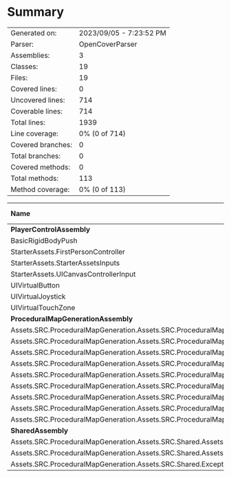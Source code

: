 ﻿# Summary
|||
|:---|:---|
| Generated on: | 2023/09/05 - 7:23:52 PM |
| Parser: | OpenCoverParser |
| Assemblies: | 3 |
| Classes: | 19 |
| Files: | 19 |
| Covered lines: | 0 |
| Uncovered lines: | 714 |
| Coverable lines: | 714 |
| Total lines: | 1939 |
| Line coverage: | 0% (0 of 714) |
| Covered branches: | 0 |
| Total branches: | 0 |
| Covered methods: | 0 |
| Total methods: | 113 |
| Method coverage: | 0% (0 of 113) |

|**Name**|**Covered**|**Uncovered**|**Coverable**|**Total**|**Line coverage**|**Covered**|**Total**|**Branch coverage**|**Covered**|**Total**|**Method coverage**|
|:---|---:|---:|---:|---:|---:|---:|---:|---:|---:|---:|---:|
|**PlayerControlAssembly**|**0**|**315**|**315**|**695**|**0%**|**0**|**0**|****|**0**|**60**|**0%**|
|BasicRigidBodyPush|0|13|13|35|0%|0|0||0|3|0%|
|StarterAssets.FirstPersonController|0|116|116|268|0%|0|0||0|12|0%|
|StarterAssets.StarterAssetsInputs|0|35|35|80|0%|0|0||0|11|0%|
|StarterAssets.UICanvasControllerInput|0|12|12|33|0%|0|0||0|4|0%|
|UIVirtualButton|0|15|15|41|0%|0|0||0|5|0%|
|UIVirtualJoystick|0|60|60|113|0%|0|0||0|12|0%|
|UIVirtualTouchZone|0|64|64|125|0%|0|0||0|13|0%|
|**ProceduralMapGenerationAssembly**|**0**|**358**|**358**|**1144**|**0%**|**0**|**0**|****|**0**|**49**|**0%**|
|Assets.SRC.ProceduralMapGeneration.Assets.SRC.ProceduralMapGeneration.Assets.SRC.ProceduralMapGeneration.PathFinding.NewPathFinding|0|145|145|445|0%|0|0||0|16|0%|
|Assets.SRC.ProceduralMapGeneration.Assets.SRC.ProceduralMapGeneration.Assets.SRC.ProceduralMapGeneration.PathFinding.PathMapBuilder|0|44|44|105|0%|0|0||0|4|0%|
|Assets.SRC.ProceduralMapGeneration.Assets.SRC.ProceduralMapGeneration.Noise.PerlinNoiseGenerator|0|13|13|23|0%|0|0||0|1|0%|
|Assets.SRC.ProceduralMapGeneration.Assets.SRC.ProceduralMapGeneration.ScriptableObjects.DirectionalTilesScriptableObject|0|3|3|146|0%|0|0||0|1|0%|
|Assets.SRC.ProceduralMapGeneration.Assets.SRC.ProceduralMapGeneration.Structs.DirectionIDStruct|0|6|6|19|0%|0|0||0|12|0%|
|Assets.SRC.ProceduralMapGeneration.Assets.SRC.ProceduralMapGeneration.Structs.MapBuilderStruct|0|3|3|16|0%|0|0||0|6|0%|
|Assets.SRC.ProceduralMapGeneration.Assets.SRC.ProceduralMapGeneration.Utilities.ChunkHandler|0|74|74|173|0%|0|0||0|3|0%|
|Assets.SRC.ProceduralMapGeneration.Assets.SRC.ProceduralMapGeneration.Utilities.GridCreate|0|58|58|171|0%|0|0||0|5|0%|
|Assets.SRC.ProceduralMapGeneration.Assets.SRC.ProceduralMapGeneration.Utilities.PopulateTilePositions|0|12|12|46|0%|0|0||0|1|0%|
|**SharedAssembly**|**0**|**41**|**41**|**100**|**0%**|**0**|**0**|****|**0**|**4**|**0%**|
|Assets.SRC.ProceduralMapGeneration.Assets.SRC.Shared.Assets.SRC.Shared.Utilities.GenericUtilities|0|9|9|36|0%|0|0||0|1|0%|
|Assets.SRC.ProceduralMapGeneration.Assets.SRC.Shared.Assets.SRC.Shared.Utilities.VectorMath|0|30|30|51|0%|0|0||0|2|0%|
|Assets.SRC.ProceduralMapGeneration.Assets.SRC.Shared.Exceptions.CustomExceptions|0|2|2|13|0%|0|0||0|1|0%|
